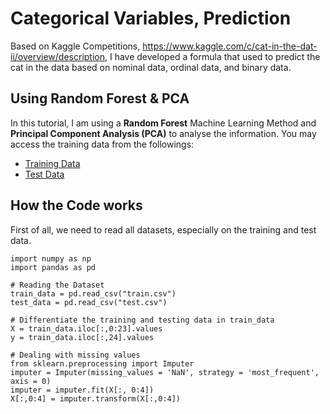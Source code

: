 # Categorical Variables, Prediction
Based on Kaggle Competitions, https://www.kaggle.com/c/cat-in-the-dat-ii/overview/description, I have developed a formula that used to predict the cat in the data 
based on nominal data, ordinal data, and binary data. 

## Using Random Forest & PCA
In this tutorial, I am using a **Random Forest** Machine Learning Method and **Principal Component Analysis (PCA)** to analyse the information.
You may access the training data from the followings: 
- [Training Data](../master/train.csv)
- [Test Data](../master/test.csv)

## How the Code works 
First of all, we need to read all datasets, especially on the training and test data.


```
import numpy as np 
import pandas as pd

# Reading the Dataset 
train_data = pd.read_csv("train.csv")
test_data = pd.read_csv("test.csv")

# Differentiate the training and testing data in train_data
X = train_data.iloc[:,0:23].values
y = train_data.iloc[:,24].values

# Dealing with missing values
from sklearn.preprocessing import Imputer
imputer = Imputer(missing_values = 'NaN', strategy = 'most_frequent', axis = 0)
imputer = imputer.fit(X[:, 0:4])
X[:,0:4] = imputer.transform(X[:,0:4])

```
